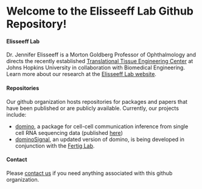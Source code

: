 # Welcome to the Elisseeff Lab Github Repository!

#### Elisseeff Lab

Dr. Jennifer Elisseeff is a Morton Goldberg Professor of Ophthalmology and directs the recently established [Translational Tissue Engineering Center](https://ttec.johnshopkins.edu/) at Johns Hopkins University in collaboration with Biomedical Engineering. Learn more about our research at the [Elisseeff Lab website](https://elisseefflab.jhu.edu/).


#### Repositories

Our github organization hosts repositories for packages and papers that have been published or are publicly available. Currently, our projects include:

- [domino](https://github.com/Elisseeff-Lab/domino), a package for cell-cell communication inference from single cell RNA sequencing data (published [here](https://doi.org/10.1038%2Fs41551-021-00770-5))
- [dominoSignal](https://fertiglab.github.io/dominoSignal/), an updated version of domino, is being developed in conjunction with the [Fertig Lab](https://github.com/FertigLab).

 
 #### Contact
 
Please [contact us](mailto:kkrishnan@jhmi.edu) if you need anything associated with this github organization.
